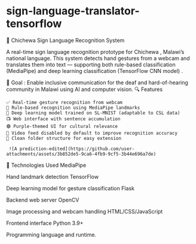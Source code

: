 # sign-language-translator-tensorflow
🧾 Chichewa Sign Language Recognition System 

A real-time sign language recognition prototype for Chichewa , Malawi’s national language. This system detects hand gestures from a webcam and translates them into text — supporting both rule-based classification (MediaPipe)  and deep learning classification (TensorFlow CNN model) . 

🎯 Goal : Enable inclusive communication for the deaf and hard-of-hearing community in Malawi using AI and computer vision. 
🔍 Features 

    ✅ Real-time gesture recognition from webcam
    🤖 Rule-based recognition using MediaPipe landmarks
    🧠 Deep learning model trained on SL-MNIST (adaptable to CSL data)
    📺 Web interface with sentence accumulation
    🟣 Purple-themed UI for cultural relevance
    🚫 Video feed disabled by default to improve recognition accuracy
    📁 Clean folder structure for easy extension
    
     ![A prediction-edited](https://github.com/user-attachments/assets/3b852de5-9ca6-4fb9-9cf5-3b44e696a7de)


🧩 Technologies Used 
MediaPipe
	
Hand landmark detection
TensorFlow
	
Deep learning model for gesture classification
Flask
	
Backend web server
OpenCV
	
Image processing and webcam handling
HTML/CSS/JavaScript
	
Frontend interface
Python 3.9+
	
Programming language and runtime.
